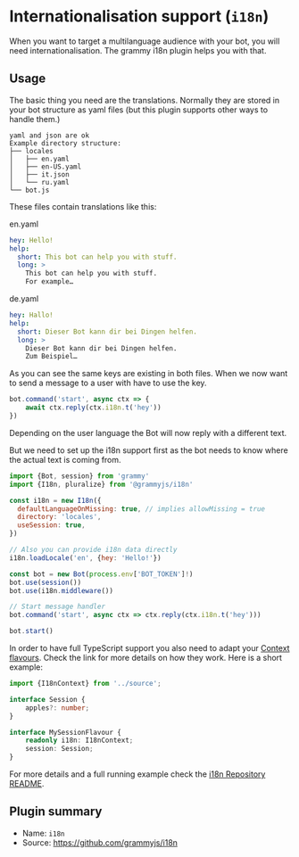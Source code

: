 # Internationalisation support (`i18n`)

When you want to target a multilanguage audience with your bot, you will need internationalisation.
The grammy i18n plugin helps you with that.

## Usage

The basic thing you need are the translations.
Normally they are stored in your bot structure as yaml files (but this plugin supports other ways to handle them.)

```plaintext
yaml and json are ok
Example directory structure:
├── locales
│   ├── en.yaml
│   ├── en-US.yaml
│   ├── it.json
│   └── ru.yaml
└── bot.js
```

These files contain translations like this:

en.yaml
```yaml
hey: Hello!
help:
  short: This bot can help you with stuff.
  long: >
    This bot can help you with stuff.
    For example…
```

de.yaml
```yaml
hey: Hallo!
help:
  short: Dieser Bot kann dir bei Dingen helfen.
  long: >
    Dieser Bot kann dir bei Dingen helfen.
    Zum Beispiel…
```

As you can see the same keys are existing in both files.
When we now want to send a message to a user with have to use the key.
```ts
bot.command('start', async ctx => {
    await ctx.reply(ctx.i18n.t('hey'))
})
```

Depending on the user language the Bot will now reply with a different text.

But we need to set up the i18n support first as the bot needs to know where the actual text is coming from.

```js
import {Bot, session} from 'grammy'
import {I18n, pluralize} from '@grammyjs/i18n'

const i18n = new I18n({
  defaultLanguageOnMissing: true, // implies allowMissing = true
  directory: 'locales',
  useSession: true,
})

// Also you can provide i18n data directly
i18n.loadLocale('en', {hey: 'Hello!'})

const bot = new Bot(process.env['BOT_TOKEN']!)
bot.use(session())
bot.use(i18n.middleware())

// Start message handler
bot.command('start', async ctx => ctx.reply(ctx.i18n.t('hey')))

bot.start()
```

In order to have full TypeScript support you also need to adapt your [Context flavours](/guide/context.md#context-flavours). Check the link for more details on how they work. Here is a short example:

```ts
import {I18nContext} from '../source';

interface Session {
	apples?: number;
}

interface MySessionFlavour {
	readonly i18n: I18nContext;
    session: Session;
}
```

For more details and a full running example check the [i18n Repository README](https://github.com/grammyjs/i18n#readme).

## Plugin summary

- Name: `i18n`
- Source: <https://github.com/grammyjs/i18n>
